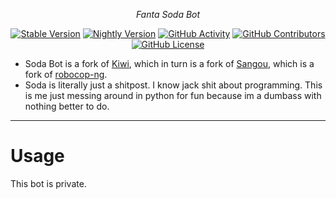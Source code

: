 <p align="center">

</p>
<p align="center"><i>Fanta Soda Bot</i></p>

<p align="center"><a href="https://github.com/vrnavi/sangou/releases/latest"><img alt="Stable Version" src="https://img.shields.io/badge/Stable-0.3.2-cyan?labelColor=black"></a> <a href="https://codeload.github.com/vrnavi/sangou/zip/refs/heads/master"><img alt="Nightly Version" src="https://img.shields.io/badge/Nightly-0.4.0-lightpink?labelColor=black"></a> <a href="https://github.com/vrnavi/sangou/commits/master/"><img alt="GitHub Activity" src="https://img.shields.io/github/commit-activity/w/vrnavi/sangou?logo=github&color=white&labelColor=black&label=Commits"></a> <a href="https://github.com/vrnavi/sangou/graphs/contributors"><img alt="GitHub Contributors" src="https://img.shields.io/github/contributors/vrnavi/sangou?color=lightpink&labelColor=black&label=Contribs"></a> <a href="https://github.com/vrnavi/sangou/blob/master/LICENSE"><img alt="GitHub License" src="https://img.shields.io/github/license/vrnavi/sangou?color=cyan&labelColor=black&label=License"></a></p>


- Soda Bot is a fork of [Kiwi](https://github.com/dracobear/kiwi), which in turn is a fork of [Sangou](https://github.com/vrnavi/sangou), which is a fork of [robocop-ng](https://github.com/reswitched/robocop-ng).
- Soda is literally just a shitpost. I know jack shit about programming. This is me just messing around in python for fun because im a dumbass with nothing better to do.

---

# Usage
This bot is private. 
